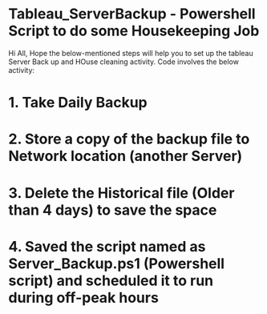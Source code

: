 # Tableau_ServerBackup - Powershell Script to do some Housekeeping Job
Hi All, Hope the below-mentioned steps will help you to set up the tableau Server Back up and HOuse cleaning activity. Code involves the below activity:
# 1. Take Daily Backup
# 2. Store a copy of the backup file to Network location (another Server)
# 3. Delete the Historical file (Older than 4 days) to save the space
# 4. Saved the script named as Server_Backup.ps1 (Powershell script) and scheduled it to run during off-peak hours
